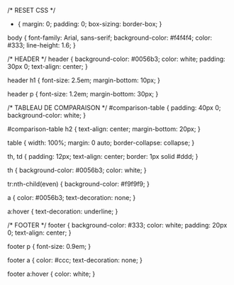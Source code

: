 /* RESET CSS */
* {
  margin: 0;
  padding: 0;
  box-sizing: border-box;
}

body {
  font-family: Arial, sans-serif;
  background-color: #f4f4f4;
  color: #333;
  line-height: 1.6;
}

/* HEADER */
header {
  background-color: #0056b3;
  color: white;
  padding: 30px 0;
  text-align: center;
}

header h1 {
  font-size: 2.5em;
  margin-bottom: 10px;
}

header p {
  font-size: 1.2em;
  margin-bottom: 30px;
}

/* TABLEAU DE COMPARAISON */
#comparison-table {
  padding: 40px 0;
  background-color: white;
}

#comparison-table h2 {
  text-align: center;
  margin-bottom: 20px;
}

table {
  width: 100%;
  margin: 0 auto;
  border-collapse: collapse;
}

th, td {
  padding: 12px;
  text-align: center;
  border: 1px solid #ddd;
}

th {
  background-color: #0056b3;
  color: white;
}

tr:nth-child(even) {
  background-color: #f9f9f9;
}

a {
  color: #0056b3;
  text-decoration: none;
}

a:hover {
  text-decoration: underline;
}

/* FOOTER */
footer {
  background-color: #333;
  color: white;
  padding: 20px 0;
  text-align: center;
}

footer p {
  font-size: 0.9em;
}

footer a {
  color: #ccc;
  text-decoration: none;
}

footer a:hover {
  color: white;
}
